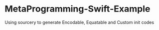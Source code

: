 # MetaProgramming-Swift-Example
Using sourcery to generate Encodable, Equatable and Custom init codes
